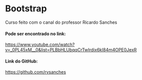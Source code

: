 # Bootstrap

Curso feito com o canal do professor Ricardo Sanches

<h4>Pode ser encontrado no link:</h4>

https://www.youtube.com/watch?v=_0PL45xM__0&list=PLBbHLUbqqCrTwIrdix6kl84m4OPE0JexR


<h4>Link do GitHub:</h4>

https://github.com/rvsanches

